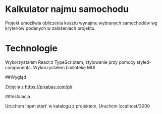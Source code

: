 # Kalkulator najmu samochodu

Projekt umożliwia obliczenia kosztu wynajmu wybranych samochodów wg kryteriów podanych w założeniach projektu.

# Technologie

Wykorzystałem React z TypeScriptem, stylowanie przy pomocy styled-components. Wykorzystałem bibliotekę MUI.

##Wygląd

Zdjęcia z https://pixabay.com/pl/

##Instalacja

Uruchom 'npm start' w katalogu z projektem, Uruchom localhost/3000



